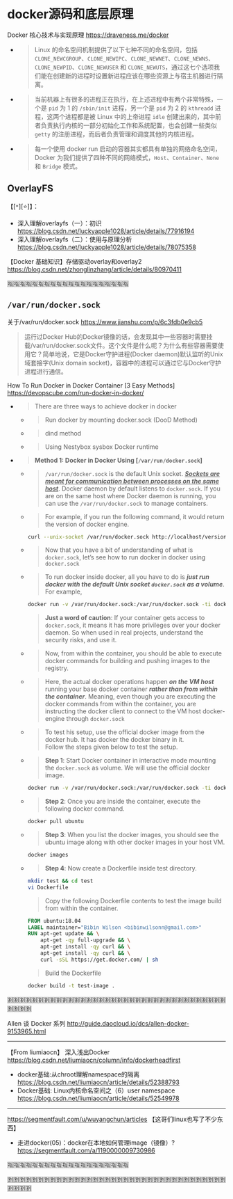 # docker源码和底层原理

Docker 核心技术与实现原理 https://draveness.me/docker
- > Linux 的命名空间机制提供了以下七种不同的命名空间，包括 `CLONE_NEWCGROUP`、`CLONE_NEWIPC`、`CLONE_NEWNET`、`CLONE_NEWNS`、`CLONE_NEWPID`、`CLONE_NEWUSER` 和 `CLONE_NEWUTS`，通过这七个选项我们能在创建新的进程时设置新进程应该在哪些资源上与宿主机器进行隔离。
- > 当前机器上有很多的进程正在执行，在上述进程中有两个非常特殊，一个是 `pid` 为 1 的 `/sbin/init` 进程，另一个是 `pid` 为 2 的 `kthreadd` 进程，这两个进程都是被 Linux 中的上帝进程 `idle` 创建出来的，其中前者负责执行内核的一部分初始化工作和系统配置，也会创建一些类似 `getty` 的注册进程，而后者负责管理和调度其他的内核进程。
- > 每一个使用 docker run 启动的容器其实都具有单独的网络命名空间，Docker 为我们提供了四种不同的网络模式，`Host`、`Container`、`None` 和 `Bridge` 模式。

## OverlayFS

【[`*`][:star:]】：
- 深入理解overlayfs（一）：初识 https://blog.csdn.net/luckyapple1028/article/details/77916194
- 深入理解overlayfs（二）：使用与原理分析 https://blog.csdn.net/luckyapple1028/article/details/78075358

【Docker 基础知识】存储驱动overlay和overlay2 https://blog.csdn.net/zhonglinzhang/article/details/80970411

:u6307::u6307::u6307::u6307::u6307::u6307::u6307::u6307::u6307::u6307::u6307::u6307::u6307::u6307::u6307::u6307::u6307::u6307::u6307::u6307:

## `/var/run/docker.sock`

关于/var/run/docker.sock https://www.jianshu.com/p/6c3fdb0e9cb5
> 运行过Docker Hub的Docker镜像的话，会发现其中一些容器时需要挂载/var/run/docker.sock文件。这个文件是什么呢？为什么有些容器需要使用它？简单地说，它是Docker守护进程(Docker daemon)默认监听的Unix域套接字(Unix domain socket)，容器中的进程可以通过它与Docker守护进程进行通信。

How To Run Docker in Docker Container [3 Easy Methods] https://devopscube.com/run-docker-in-docker/
- > There are three ways to achieve docker in docker
  * > Run docker by mounting docker.sock (DooD Method)
  * > dind method
  * > Using Nestybox sysbox Docker runtime
- > **Method 1: Docker in Docker Using [`/var/run/docker.sock`]**
  * > `/var/run/docker.sock` is the default Unix socket. ***<ins>Sockets are meant for communication between processes on the same host</ins>***. Docker daemon by default listens to `docker.sock`. If you are on the same host where Docker daemon is running, you can use the `/var/run/docker.sock` to manage containers.
  * > For example, if you run the following command, it would return the version of docker engine.
    ```sh
    curl --unix-socket /var/run/docker.sock http://localhost/version
    ```
  * > Now that you have a bit of understanding of what is `docker.sock`, let’s see how to run docker in docker using `docker.sock`
  * > To run docker inside docker, all you have to do is ***just run docker with the default Unix socket `docker.sock` as a volume***. For example,
    ```sh
    docker run -v /var/run/docker.sock:/var/run/docker.sock -ti docker
    ```
    > **Just a word of caution**: If your container gets access to `docker.sock`, it means it has more privileges over your docker daemon. So when used in real projects, understand the security risks, and use it.
  * > Now, from within the container, you should be able to execute docker commands for building and pushing images to the registry.
  * > Here, the actual docker operations happen ***on the VM host*** running your base docker container ***rather than from within the container***. Meaning, even though you are executing the docker commands from within the container, you are instructing the docker client to connect to the VM host docker-engine through `docker.sock`
  * > To test his setup, use the official docker image from the docker hub. It has docker the docker binary in it. <br> Follow the steps given below to test the setup.
  * > **Step 1**: Start Docker container in interactive mode mounting the `docker.sock` as volume. We will use the official docker image.
    ```sh
    docker run -v /var/run/docker.sock:/var/run/docker.sock -ti docker
    ```
  * > **Step 2**: Once you are inside the container, execute the following docker command.
    ```sh
    docker pull ubuntu
    ```
  * > **Step 3**: When you list the docker images, you should see the ubuntu image along with other docker images in your host VM.
    ```sh
    docker images
    ```
  * > **Step 4**: Now create a Dockerfile inside test directory.
    ```sh
    mkdir test && cd test
    vi Dockerfile
    ```
    > Copy the following Dockerfile contents to test the image build from within the container.
    ```Dockerfile
    FROM ubuntu:18.04
    LABEL maintainer="Bibin Wilson <bibinwilsonn@gmail.com>"
    RUN apt-get update && \
        apt-get -qy full-upgrade && \
        apt-get install -qy curl && \
        apt-get install -qy curl && \
        curl -sSL https://get.docker.com/ | sh
    ```
    > Build the Dockerfile
    ```sh
    docker build -t test-image .
    ```

:u5272::u5272::u5272::u5272::u5272::u5272::u5272::u5272::u5272::u5272::u5272::u5272::u5272::u5272::u5272::u5272::u5272::u5272::u5272::u5272::u5272::u5272::u5272::u5272::u5272::u5272::u5272::u5272::u5272::u5272::u5272::u5272::u5272::u5272::u5272::u5272::u5272::u5272::u5272::u5272:

Allen 谈 Docker 系列 http://guide.daocloud.io/dcs/allen-docker-9153965.html

----------------------------------------------------------------------------------------------------

【From liumiaocn】 深入浅出Docker https://blog.csdn.net/liumiaocn/column/info/dockerheadfirst
- docker基础:从chroot理解namespace的隔离 https://blog.csdn.net/liumiaocn/article/details/52388793
- Docker基础: Linux内核命名空间之（6）user namespace https://blog.csdn.net/liumiaocn/article/details/52549978

----------------------------------------------------------------------------------------------------

https://segmentfault.com/u/wuyangchun/articles 【这哥们linux也写了不少东西】
- 走进docker(05)：docker在本地如何管理image（镜像）? https://segmentfault.com/a/1190000009730986

:u6307::u6307::u6307::u6307::u6307::u6307::u6307::u6307::u6307::u6307::u6307::u6307::u6307::u6307::u6307::u6307::u6307::u6307::u6307::u6307:

:u5272::u5272::u5272::u5272::u5272::u5272::u5272::u5272::u5272::u5272::u5272::u5272::u5272::u5272::u5272::u5272::u5272::u5272::u5272::u5272::u5272::u5272::u5272::u5272::u5272::u5272::u5272::u5272::u5272::u5272::u5272::u5272::u5272::u5272::u5272::u5272::u5272::u5272::u5272::u5272:
